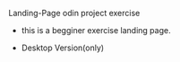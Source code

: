 Landing-Page odin project exercise

- this is a begginer exercise landing page.

- Desktop Version(only)